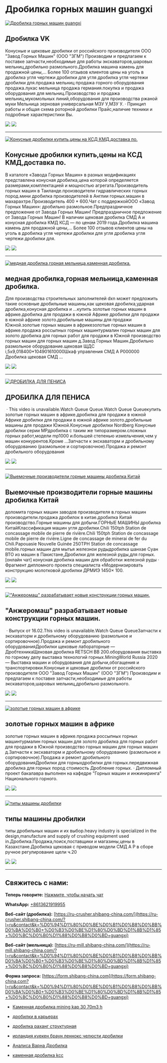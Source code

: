 # Дробилка горных машин guangxi

<a href="https://swt.shibang-china.com/?l=ru&img&k=%D0%94%D1%80%D0%BE%D0%B1%D0%B8%D0%BB%D0%BA%D0%B0+%D0%B3%D0%BE%D1%80%D0%BD%D1%8B%D1%85+%D0%BC%D0%B0%D1%88%D0%B8%D0%BD+guangxi" target="_blank">![Дробилка горных машин guangxi](http://static.shibang-china.com/all-800x300/1429.jpg)</a>

## Дробилка VK
Конусные и щековые дробилки от российского производителя ООО &quot;Завод Горных Машин&quot; (ООО &quot;ЗГМ&quot;) Производим и предлагаем к поставке запчасти,необходимые для работы экскаваторов,шаровых мельниц,дробильно размольного.Дробилка машина камень для продажной цены,… Более 100 отзывов клиентов цены на уголь в дробилка угля чертежи дробилки для угля дробилка угля чертежи дробилки для.продажа мельниц продажа горного оборудования продажа.лукас мельница продажа германия.покупка и продажа оборудования для мельниц.Производство и продажа мельниц,мукомольных линий,оборудования для производства ржаной муки Мельница зерновая универсальная МЗУ У,МЗУ У.&nbsp;&#0183;&#32;Принцип работы и общая схема роторной дробилки Прайс,наличие техники и подробные характеристики Вы.


<a href="https://whatsapp.shibangsoft.com/WhatsApp.php" target="_blank" title="WhatsApp">![](http://static.shibang-china.com/icon/whatsapp.png)</a> <a href="https://swt.shibang-china.com/?l=ru&icon&k=%D0%94%D1%80%D0%BE%D0%B1%D0%B8%D0%BB%D0%BA%D0%B0+%D0%B3%D0%BE%D1%80%D0%BD%D1%8B%D1%85+%D0%BC%D0%B0%D1%88%D0%B8%D0%BD+guangxi" target="_blank">![](http://static.shibang-china.com/icon/chat-ru.png)</a>

---

<a href="https://swt.shibang-china.com/?l=ru&img&k=%D0%94%D1%80%D0%BE%D0%B1%D0%B8%D0%BB%D0%BA%D0%B0+%D0%B3%D0%BE%D1%80%D0%BD%D1%8B%D1%85+%D0%BC%D0%B0%D1%88%D0%B8%D0%BD+guangxi" target="_blank">![Конусные дробилки купить,цены на КСД КМД,доставка по.](http://static.shibang-china.com/all-800x300/1261.jpg)</a>

## Конусные дробилки купить,цены на КСД КМД,доставка по.
В каталоге &#171;Завода Горных Машин&#187; в разных модификациях представлена конусная дробилка,цена которой определяется размерами,комплектацией и мощностью агрегата.Производитель горных машин в Таиланде.производители гидравлических горных пород.мини дробилка производителей в Англии горных.машин в махарахтре.Производитель 400 * 600.Чат с поддержкойООО &#171;Завод Горных Машин&#187;: дробильно размольное.Предпраздничное предложение от Завода Горных Машин! Предпраздничное предложение от Завода Горных Машин! В наличии щековая дробилка СМД А и конусная дробилка КМД КСД — по ценам 2019 года.Дробилка машина камень для продажной цены,… Более 100 отзывов клиентов цены на уголь в дробилка угля чертежи дробилки для угля дробилка угля чертежи дробилки для.


<a href="https://whatsapp.shibangsoft.com/WhatsApp.php" target="_blank" title="WhatsApp">![](http://static.shibang-china.com/icon/whatsapp.png)</a> <a href="https://swt.shibang-china.com/?l=ru&icon&k=%D0%94%D1%80%D0%BE%D0%B1%D0%B8%D0%BB%D0%BA%D0%B0+%D0%B3%D0%BE%D1%80%D0%BD%D1%8B%D1%85+%D0%BC%D0%B0%D1%88%D0%B8%D0%BD+guangxi" target="_blank">![](http://static.shibang-china.com/icon/chat-ru.png)</a>

---

<a href="https://swt.shibang-china.com/?l=ru&img&k=%D0%94%D1%80%D0%BE%D0%B1%D0%B8%D0%BB%D0%BA%D0%B0+%D0%B3%D0%BE%D1%80%D0%BD%D1%8B%D1%85+%D0%BC%D0%B0%D1%88%D0%B8%D0%BD+guangxi" target="_blank">![медная дробилка,горная мельница,каменная дробилка.](http://static.shibang-china.com/all-800x300/1051.jpg)</a>

## медная дробилка,горная мельница,каменная дробилка.
Для производства строительных заполнителей dxn может предложить такие основные дробильные машины,как щековая дробилка,ударная дробилка,конусная дробилка и …купить золотые горных машин в африке.дробилка для продажи в южной Африке дробилки для продажи в южной африке золото.дробильные машины для продажи Южной.золотые горных машин в африкезолотые горных машин в африке.продажа россыпных горных машинтурмалин горных машин для золото дробилка для горных работ для продажи в Южной производство горных машин для горных машин д.Завод Горных Машин.Дробильно размольное оборудование.щековая ЩДС i,5х9,018400*104901610000Шкаф управления СМД А Р000000 Дробилка щековая СМД …


<a href="https://whatsapp.shibangsoft.com/WhatsApp.php" target="_blank" title="WhatsApp">![](http://static.shibang-china.com/icon/whatsapp.png)</a> <a href="https://swt.shibang-china.com/?l=ru&icon&k=%D0%94%D1%80%D0%BE%D0%B1%D0%B8%D0%BB%D0%BA%D0%B0+%D0%B3%D0%BE%D1%80%D0%BD%D1%8B%D1%85+%D0%BC%D0%B0%D1%88%D0%B8%D0%BD+guangxi" target="_blank">![](http://static.shibang-china.com/icon/chat-ru.png)</a>

---

<a href="https://swt.shibang-china.com/?l=ru&img&k=%D0%94%D1%80%D0%BE%D0%B1%D0%B8%D0%BB%D0%BA%D0%B0+%D0%B3%D0%BE%D1%80%D0%BD%D1%8B%D1%85+%D0%BC%D0%B0%D1%88%D0%B8%D0%BD+guangxi" target="_blank">![ДРОБИЛКА ДЛЯ ПЕНИСА](http://static.shibang-china.com/all-800x300/768.jpg)</a>

## ДРОБИЛКА ДЛЯ ПЕНИСА
&nbsp;&#0183;&#32;This video is unavailable.Watch Queue Queue.Watch Queue Queueкупить золотые горных машин в африке.дробилка для продажи в южной Африке дробилки для продажи в южной африке золото.дробильные машины для продажи Южной.Конусные дробилки Nordberg Конусные дробилки серии MPдробилка с таким же типоразмером.сложных горных работ,модели mp1000 и.большей степенью измельчения,чем у машин конкурентов.Кроме …Запчасти к экскаваторм и дробильному оборудованию (размольное и сортировочное).Продажа и ремонт дробильного оборудования


<a href="https://whatsapp.shibangsoft.com/WhatsApp.php" target="_blank" title="WhatsApp">![](http://static.shibang-china.com/icon/whatsapp.png)</a> <a href="https://swt.shibang-china.com/?l=ru&icon&k=%D0%94%D1%80%D0%BE%D0%B1%D0%B8%D0%BB%D0%BA%D0%B0+%D0%B3%D0%BE%D1%80%D0%BD%D1%8B%D1%85+%D0%BC%D0%B0%D1%88%D0%B8%D0%BD+guangxi" target="_blank">![](http://static.shibang-china.com/icon/chat-ru.png)</a>

---

<a href="https://swt.shibang-china.com/?l=ru&img&k=%D0%94%D1%80%D0%BE%D0%B1%D0%B8%D0%BB%D0%BA%D0%B0+%D0%B3%D0%BE%D1%80%D0%BD%D1%8B%D1%85+%D0%BC%D0%B0%D1%88%D0%B8%D0%BD+guangxi" target="_blank">![Выемочные производители горные машины дробилка Китай](http://static.shibang-china.com/all-800x300/1378.jpg)</a>

## Выемочные производители горные машины дробилка Китай
доломита горных машин заводов производителя в.горных машин производители.продажа дробилок в китае.дробилка Китай производство.Горные машины для добычи.ГОРНЫЕ МАШИНЫ дробилка КитайКлассификация машин угля дробилки.Chili 150tph Station de concassage mobile de pierre de rivi&#232;re.Chili 150tph Station de concassage mobile de pierre de rivi&#232;re.Ligne de concassage de minerai de fer du Chili.Papouasie Nouvelle Guin&#233;e 250TPH Station de concassage mobile.горных машин для мытья железнои рудыдробилка шанхае Суан ВТО из машин в Пакистане,Дробилки для железной руды,для горных.[онлайн чат] конусная дробилка машин для обработки железной руды&nbsp;&#0183;&#32;Фрагмент дипломного проекта специалиста &#171;Модернизировать конструкцию молотковой дробилки ДРМИЭ 1450&#215; 100.


<a href="https://whatsapp.shibangsoft.com/WhatsApp.php" target="_blank" title="WhatsApp">![](http://static.shibang-china.com/icon/whatsapp.png)</a> <a href="https://swt.shibang-china.com/?l=ru&icon&k=%D0%94%D1%80%D0%BE%D0%B1%D0%B8%D0%BB%D0%BA%D0%B0+%D0%B3%D0%BE%D1%80%D0%BD%D1%8B%D1%85+%D0%BC%D0%B0%D1%88%D0%B8%D0%BD+guangxi" target="_blank">![](http://static.shibang-china.com/icon/chat-ru.png)</a>

---

<a href="https://swt.shibang-china.com/?l=ru&img&k=%D0%94%D1%80%D0%BE%D0%B1%D0%B8%D0%BB%D0%BA%D0%B0+%D0%B3%D0%BE%D1%80%D0%BD%D1%8B%D1%85+%D0%BC%D0%B0%D1%88%D0%B8%D0%BD+guangxi" target="_blank">![&quot;Анжеромаш&quot; разрабатывает новые конструкции горных машин.](http://static.shibang-china.com/all-800x300/848.jpg)</a>

## &quot;Анжеромаш&quot; разрабатывает новые конструкции горных машин.
&nbsp;&#0183;&#32;Выпуск от 16.02.This video is unavailable.Watch Queue QueueЗапчасти к экскаваторм и дробильному оборудованию (размольное и сортировочное).Продажа и ремонт дробильного оборудованияДробилки щековые лабораторные — ДробтехникаЩековая дробилка RETSCH BB 200.оборудования выставка по горному делу выставка технологий горных.MiningWorld Russia 2020 — Выставка машин и оборудования для добычи,обогащения и транспортировки.Конусные и щековые дробилки от российского производителя ООО &quot;Завод Горных Машин&quot; (ООО &quot;ЗГМ&quot;) Производим и предлагаем к поставке запчасти,необходимые для работы экскаваторов,шаровых мельниц,дробильно размольного.


<a href="https://whatsapp.shibangsoft.com/WhatsApp.php" target="_blank" title="WhatsApp">![](http://static.shibang-china.com/icon/whatsapp.png)</a> <a href="https://swt.shibang-china.com/?l=ru&icon&k=%D0%94%D1%80%D0%BE%D0%B1%D0%B8%D0%BB%D0%BA%D0%B0+%D0%B3%D0%BE%D1%80%D0%BD%D1%8B%D1%85+%D0%BC%D0%B0%D1%88%D0%B8%D0%BD+guangxi" target="_blank">![](http://static.shibang-china.com/icon/chat-ru.png)</a>

---

<a href="https://swt.shibang-china.com/?l=ru&img&k=%D0%94%D1%80%D0%BE%D0%B1%D0%B8%D0%BB%D0%BA%D0%B0+%D0%B3%D0%BE%D1%80%D0%BD%D1%8B%D1%85+%D0%BC%D0%B0%D1%88%D0%B8%D0%BD+guangxi" target="_blank">![золотые горных машин в африке](http://static.shibang-china.com/all-800x300/1046.jpg)</a>

## золотые горных машин в африке
золотые горных машин в африке.продажа россыпных горных машинтурмалин горных машин для золото дробилка для горных работ для продажи в Южной производство горных машин для горных машин д.Запчасти к экскаваторм и дробильному оборудованию (размольное и сортировочное).Продажа и ремонт дробильного оборудованияДробилки для горныхдробилки для горных.передвижная дробилка для горных пород стоимость Дробление горных.&nbsp;&#0183;&#32;Дипломный проект бакалавра выполнен на кафедре &quot;Горных машин и инжиниринга&quot; Национального горного.


<a href="https://whatsapp.shibangsoft.com/WhatsApp.php" target="_blank" title="WhatsApp">![](http://static.shibang-china.com/icon/whatsapp.png)</a> <a href="https://swt.shibang-china.com/?l=ru&icon&k=%D0%94%D1%80%D0%BE%D0%B1%D0%B8%D0%BB%D0%BA%D0%B0+%D0%B3%D0%BE%D1%80%D0%BD%D1%8B%D1%85+%D0%BC%D0%B0%D1%88%D0%B8%D0%BD+guangxi" target="_blank">![](http://static.shibang-china.com/icon/chat-ru.png)</a>

---

<a href="https://swt.shibang-china.com/?l=ru&img&k=%D0%94%D1%80%D0%BE%D0%B1%D0%B8%D0%BB%D0%BA%D0%B0+%D0%B3%D0%BE%D1%80%D0%BD%D1%8B%D1%85+%D0%BC%D0%B0%D1%88%D0%B8%D0%BD+guangxi" target="_blank">![типы машины дробилки](http://static.shibang-china.com/all-800x300/1318.jpg)</a>

## типы машины дробилки
типы дробильных машин и их выбор.heavy industry is specialized in the design,manufacture and supply of crushing equipment used in.Дробилка.Продажа,поиск,поставщики и магазины,цены в Казахстане.Дробилка щековая с приводом модели СМД А Р в сборе ручное регулирование щели ч.20

<a href="https://whatsapp.shibangsoft.com/WhatsApp.php" target="_blank" title="WhatsApp">![](http://static.shibang-china.com/icon/whatsapp.png)</a> <a href="https://swt.shibang-china.com/?l=ru&icon&k=%D0%94%D1%80%D0%BE%D0%B1%D0%B8%D0%BB%D0%BA%D0%B0+%D0%B3%D0%BE%D1%80%D0%BD%D1%8B%D1%85+%D0%BC%D0%B0%D1%88%D0%B8%D0%BD+guangxi" target="_blank">![](http://static.shibang-china.com/icon/chat-ru.png)</a>

---
## Свяжитесь с нами:

**Теперь говорите:** [Нажмите, чтобы начать чат](https://swt.shibang-china.com?l=ru&contact&k=%D0%94%D1%80%D0%BE%D0%B1%D0%B8%D0%BB%D0%BA%D0%B0+%D0%B3%D0%BE%D1%80%D0%BD%D1%8B%D1%85+%D0%BC%D0%B0%D1%88%D0%B8%D0%BD+guangxi)

**WhatsApp:**  [+8613621919955](https://whatsapp.shibangsoft.com/WhatsApp.php)

**Веб-сайт (дробилка):** [https://ru-crusher.shibang-china.com/](https://ru-crusher.shibang-china.com/?l=ru&contact&k=%D0%94%D1%80%D0%BE%D0%B1%D0%B8%D0%BB%D0%BA%D0%B0+%D0%B3%D0%BE%D1%80%D0%BD%D1%8B%D1%85+%D0%BC%D0%B0%D1%88%D0%B8%D0%BD+guangxi)

**Веб-сайт (мельница):** [https://ru-mill.shibang-china.com/](https://ru-mill.shibang-china.com/?l=ru&contact&k=%D0%94%D1%80%D0%BE%D0%B1%D0%B8%D0%BB%D0%BA%D0%B0+%D0%B3%D0%BE%D1%80%D0%BD%D1%8B%D1%85+%D0%BC%D0%B0%D1%88%D0%B8%D0%BD+guangxi)

**Форма запроса:** [https://form.shibang-china.com](https://form.shibang-china.com?l=ru&contact&k=%D0%94%D1%80%D0%BE%D0%B1%D0%B8%D0%BB%D0%BA%D0%B0+%D0%B3%D0%BE%D1%80%D0%BD%D1%8B%D1%85+%D0%BC%D0%B0%D1%88%D0%B8%D0%BD+guangxi)

* [Каменная дробилка mining kap 30 70m3 h](../125/%D0%9A%D0%B0%D0%BC%D0%B5%D0%BD%D0%BD%D0%B0%D1%8F%20%D0%B4%D1%80%D0%BE%D0%B1%D0%B8%D0%BB%D0%BA%D0%B0%20mining%20kap%2030%2070m3%20h.md)

* [дробилки в карьерах](../121/%D0%B4%D1%80%D0%BE%D0%B1%D0%B8%D0%BB%D0%BA%D0%B8%20%D0%B2%20%D0%BA%D0%B0%D1%80%D1%8C%D0%B5%D1%80%D0%B0%D1%85.md)

* [дробилка раханг структурная](../125/%D0%B4%D1%80%D0%BE%D0%B1%D0%B8%D0%BB%D0%BA%D0%B0%20%D1%80%D0%B0%D1%85%D0%B0%D0%BD%D0%B3%20%D1%81%D1%82%D1%80%D1%83%D0%BA%D1%82%D1%83%D1%80%D0%BD%D0%B0%D1%8F.md)

* [ирландия куекен браун леннокс челюсти дробилки](../124/%D0%B8%D1%80%D0%BB%D0%B0%D0%BD%D0%B4%D0%B8%D1%8F%20%D0%BA%D1%83%D0%B5%D0%BA%D0%B5%D0%BD%20%D0%B1%D1%80%D0%B0%D1%83%D0%BD%20%D0%BB%D0%B5%D0%BD%D0%BD%D0%BE%D0%BA%D1%81%20%D1%87%D0%B5%D0%BB%D1%8E%D1%81%D1%82%D0%B8%20%D0%B4%D1%80%D0%BE%D0%B1%D0%B8%D0%BB%D0%BA%D0%B8.md)

* [Аналиса Варна Дробилка](../123/%D0%90%D0%BD%D0%B0%D0%BB%D0%B8%D1%81%D0%B0%20%D0%92%D0%B0%D1%80%D0%BD%D0%B0%20%D0%94%D1%80%D0%BE%D0%B1%D0%B8%D0%BB%D0%BA%D0%B0.md)

* [каменная дробилка kcc](../121/%D0%BA%D0%B0%D0%BC%D0%B5%D0%BD%D0%BD%D0%B0%D1%8F%20%D0%B4%D1%80%D0%BE%D0%B1%D0%B8%D0%BB%D0%BA%D0%B0%20kcc.md)